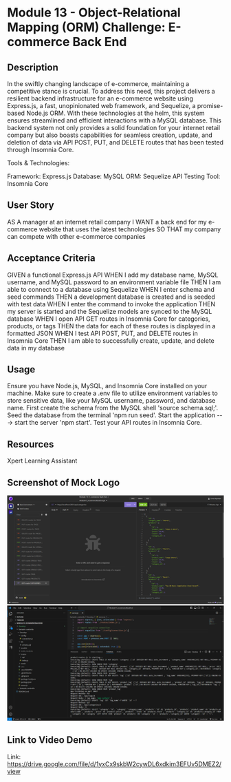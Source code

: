 # Module 13 - Object-Relational Mapping (ORM) Challenge: E-commerce Back End

## Description
In the swiftly changing landscape of e-commerce, maintaining a competitive stance is crucial. To address this need, this project delivers a resilient backend infrastructure for an e-commerce website using Express.js, a fast, unopinionated web framework, and Sequelize, a promise-based Node.js ORM. With these technologies at the helm, this system ensures streamlined and efficient interactions with a MySQL database. This backend system not only provides a solid foundation for your internet retail company but also boasts capabilities for seamless creation, update, and deletion of data via API POST, PUT, and DELETE routes that has been tested through Insomnia Core.

Tools & Technologies:

Framework: Express.js
Database: MySQL
ORM: Sequelize
API Testing Tool: Insomnia Core

## User Story
AS A manager at an internet retail company
I WANT a back end for my e-commerce website that uses the latest technologies
SO THAT my company can compete with other e-commerce companies

## Acceptance Criteria
GIVEN a functional Express.js API
WHEN I add my database name, MySQL username, and MySQL password to an environment variable file
THEN I am able to connect to a database using Sequelize
WHEN I enter schema and seed commands
THEN a development database is created and is seeded with test data
WHEN I enter the command to invoke the application
THEN my server is started and the Sequelize models are synced to the MySQL database
WHEN I open API GET routes in Insomnia Core for categories, products, or tags
THEN the data for each of these routes is displayed in a formatted JSON
WHEN I test API POST, PUT, and DELETE routes in Insomnia Core
THEN I am able to successfully create, update, and delete data in my database

## Usage
Ensure you have Node.js, MySQL, and Insomnia Core installed on your machine.
Make sure to create a .env file to utilize environment variables to store sensitive data, like your MySQL username, password, and database name.
First create the schema from the MySQL shell 'source schema.sql;'.
Seed the database from the terminal 'npm run seed'.
Start the application ---> start the server 'npm start'.
Test your API routes in Insomnia Core.

## Resources
Xpert Learning Assistant

## Screenshot of Mock Logo 
<img src="Develop\insomniaRouteTesting1.png"/>
<img src="Develop\module13_Terminal_Screenshot.png"/>

## Link to Video Demo 
Link: https://drive.google.com/file/d/1yxCx9skbW2cywDL6xdkim3EFUv5DMEZ2/view
